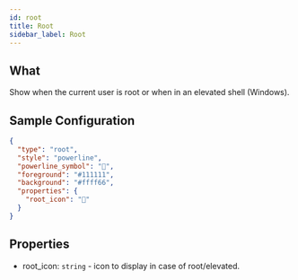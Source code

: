 ```yaml
---
id: root
title: Root
sidebar_label: Root
---
```


## What

Show when the current user is root or when in an elevated shell (Windows).

## Sample Configuration

```json
{
  "type": "root",
  "style": "powerline",
  "powerline_symbol": "",
  "foreground": "#111111",
  "background": "#ffff66",
  "properties": {
    "root_icon": ""
  }
}
```

## Properties

- root_icon: `string` - icon to display in case of root/elevated.
